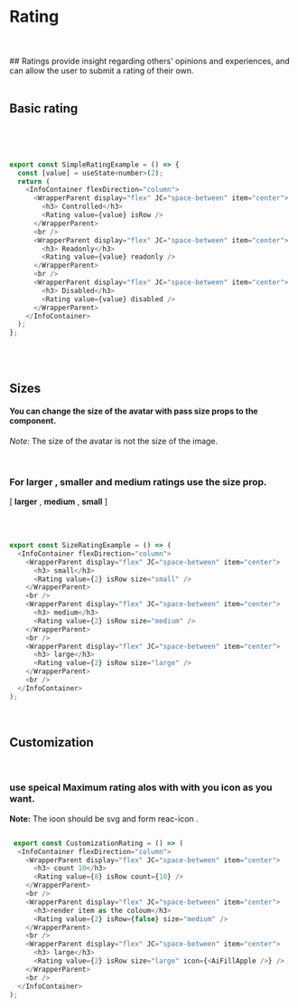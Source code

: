  <h1 id="radio-group">Rating</h3/>
<br/>
<br/>
## Ratings provide insight regarding others' opinions and experiences, and can allow the user to submit a rating of their own.

<br />
<br />


<h2 id="radio-group">Basic rating</h2/>

<br />
<br />


<ex1></ex1>



~~~js

export const SimpleRatingExample = () => {
  const [value] = useState<number>(2);
  return (
    <InfoContainer flexDirection="column">
      <WrapperParent display="flex" JC="space-between" item="center">
        <h3> Controlled</h3>
        <Rating value={value} isRow />
      </WrapperParent>
      <br />
      <WrapperParent display="flex" JC="space-between" item="center">
        <h3> Readonly</h3>
        <Rating value={value} readonly />
      </WrapperParent>
      <br />
      <WrapperParent display="flex" JC="space-between" item="center">
        <h3> Disabled</h3>
        <Rating value={value} disabled />
      </WrapperParent>
    </InfoContainer>
  );
};


~~~
<br />
<br />



**<h2 id="sizes">Sizes</h2>**

#### You can change the size of the avatar with pass size props to the component.
*Note:* The size of the avatar is not the size of the image.

<br />

### For larger , smaller and  medium ratings use the **size** prop.
[ **larger** , **medium** , **small**  ]


<br />
<br />

<ex2></ex2>



~~~js
export const SizeRatingExample = () => (
  <InfoContainer flexDirection="column">
    <WrapperParent display="flex" JC="space-between" item="center">
      <h3> small</h3>
      <Rating value={2} isRow size="small" />
    </WrapperParent>
    <br />
    <WrapperParent display="flex" JC="space-between" item="center">
      <h3> medium</h3>
      <Rating value={2} isRow size="medium" />
    </WrapperParent>
    <br />
    <WrapperParent display="flex" JC="space-between" item="center">
      <h3> large</h3>
      <Rating value={2} isRow size="large" />
    </WrapperParent>
    <br />
  </InfoContainer>
);

~~~
<br />


**<h2 id="customization">Customization</h2>**

<br />

### use  speical Maximum rating  alos with  with  you icon as  you want.



**Note:** The ioon should be  svg  and  form  reac-icon .
<br />
<ex3></ex3>




~~~js

 export const CustomizationRating = () => (
  <InfoContainer flexDirection="column">
    <WrapperParent display="flex" JC="space-between" item="center">
      <h3> count 10</h3>
      <Rating value={8} isRow count={10} />
    </WrapperParent>
    <br />
    <WrapperParent display="flex" JC="space-between" item="center">
      <h3>render item as the coloum</h3>
      <Rating value={2} isRow={false} size="medium" />
    </WrapperParent>
    <br />
    <WrapperParent display="flex" JC="space-between" item="center">
      <h3> large</h3>
      <Rating value={2} isRow size="large" icon={<AiFillApple />} />
    </WrapperParent>
    <br />
  </InfoContainer>
);

~~~
<br />
<br />
<h2 id='api' ></h2>


 